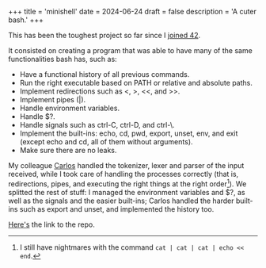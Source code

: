 +++
title = 'minishell'
date = 2024-06-24
draft = false
description = 'A cuter bash.'
+++

This has been the toughest project so far since I [joined 42](https://www.42madrid.com/en/philosophy-42/).

It consisted on creating a program that was able to have many of the same functionalities bash has, such as:
- Have a functional history of all previous commands.
- Run the right executable based on PATH or relative and absolute paths.
- Implement redirections such as <, >, <<, and >>.
- Implement pipes (|).
- Handle environment variables.
- Handle $?.
- Handle signals such as ctrl-C, ctrl-D, and ctrl-\\.
- Implement the built-ins: echo, cd, pwd, export, unset, env, and exit (except echo and cd, all of them without arguments).
- Make sure there are no leaks.

My colleague [Carlos](https://github.com/cmunoz-g) handled the tokenizer, lexer and parser of the input received, while I took care of handling the processes correctly (that is, redirections, pipes, and executing the right things at the right order[^1]). We splitted the rest of stuff: I managed the environment variables and $?, as well as the signals and the easier built-ins; Carlos handled the harder built-ins such as export and unset, and implemented the history too.

[Here's](https://github.com/cmunoz-g/minishell) the link to the repo.

[^1]: I still have nightmares with the command `cat | cat | cat | echo << end`.